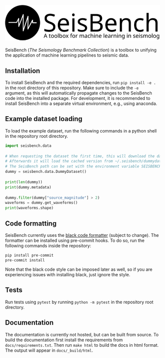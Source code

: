 ![image](docs/_static/seisbench_logo_subtitle.svg)
---
SeisBench (*The Seismology Benchmark Collection*) is a toolbox to unifying the application of machine learning pipelines to seismic data. 

## Installation

To install SeisBench and the required dependencies, run `pip install -e .` in the root directory of this repository.
Make sure to include the `-e` argument, as this will automatically propagate changes to the SeisBench code into the installed package.
For development, it is recommended to install SeisBench into a separate virtual environment, e.g., using anaconda. 

## Example dataset loading
To load the example dataset, run the following commands in a python shell in the repository root directory.
```python
import seisbench.data

# When requesting the dataset the first time, this will download the dataset.
# Afterwards it will load the cached version from ~/.seisbench/dummydataset.
# The SeisBench path can be set with the environment variable SEISBENCH_CACHE_ROOT
dummy = seisbench.data.DummyDataset()

print(len(dummy))
print(dummy.metadata)

dummy.filter(dummy["source_magnitude"] > 2)
waveforms = dummy.get_waveforms()
print(waveforms.shape)
```

## Code formatting
SeisBench currently uses the [black code formatter](https://github.com/psf/black) (subject to change).
The formatter can be installed using pre-commit hooks.
To do so, run the following commands inside the repository:
```
pip install pre-commit
pre-commit install
```
Note that the black code style can be imposed later as well,
so if you are experiencing issues with installing black, just ignore the style.

## Tests
Run tests using `pytest` by running `python -m pytest` in the repository root directory.

## Documentation
The documentation is currently not hosted, but can be built from source.
To build the documentation first install the requirements from `docs/requirements.txt`.
Then run `make html` to build the docs in html format.
The output will appear in `docs/_build/html`.